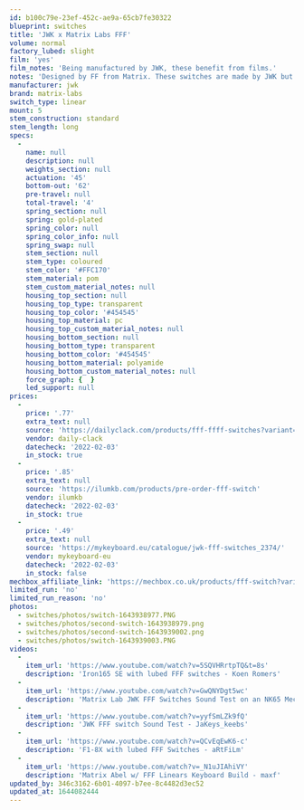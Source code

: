 ```yaml
---
id: b100c79e-23ef-452c-ae9a-65cb7fe30322
blueprint: switches
title: 'JWK x Matrix Labs FFF'
volume: normal
factory_lubed: slight
film: 'yes'
film_notes: 'Being manufactured by JWK, these benefit from films.'
notes: 'Designed by FF from Matrix. These switches are made by JWK but not through Durock. At 62g theyre a light, comfortable spring weight that is easy to love. The switches are made with the new improved molds from JWK with better housing tolerances and a new bottom housing made out of polyamide plastic.'
manufacturer: jwk
brand: matrix-labs
switch_type: linear
mount: 5
stem_construction: standard
stem_length: long
specs:
  -
    name: null
    description: null
    weights_section: null
    actuation: '45'
    bottom-out: '62'
    pre-travel: null
    total-travel: '4'
    spring_section: null
    spring: gold-plated
    spring_color: null
    spring_color_info: null
    spring_swap: null
    stem_section: null
    stem_type: coloured
    stem_color: '#FFC170'
    stem_material: pom
    stem_custom_material_notes: null
    housing_top_section: null
    housing_top_type: transparent
    housing_top_color: '#454545'
    housing_top_material: pc
    housing_top_custom_material_notes: null
    housing_bottom_section: null
    housing_bottom_type: transparent
    housing_bottom_color: '#454545'
    housing_bottom_material: polyamide
    housing_bottom_custom_material_notes: null
    force_graph: {  }
    led_support: null
prices:
  -
    price: '.77'
    extra_text: null
    source: 'https://dailyclack.com/products/fff-ffff-switches?variant=32434690785335'
    vendor: daily-clack
    datecheck: '2022-02-03'
    in_stock: true
  -
    price: '.85'
    extra_text: null
    source: 'https://ilumkb.com/products/pre-order-fff-switch'
    vendor: ilumkb
    datecheck: '2022-02-03'
    in_stock: true
  -
    price: '.49'
    extra_text: null
    source: 'https://mykeyboard.eu/catalogue/jwk-fff-switches_2374/'
    vendor: mykeyboard-eu
    datecheck: '2022-02-03'
    in_stock: false
mechbox_affiliate_link: 'https://mechbox.co.uk/products/fff-switch?variant=39970941960354'
limited_run: 'no'
limited_run_reason: 'no'
photos:
  - switches/photos/switch-1643938977.PNG
  - switches/photos/second-switch-1643938979.png
  - switches/photos/second-switch-1643939002.png
  - switches/photos/switch-1643939003.PNG
videos:
  -
    item_url: 'https://www.youtube.com/watch?v=5SQVHRrtpTQ&t=8s'
    description: 'Iron165 SE with lubed FFF switches - Koen Romers'
  -
    item_url: 'https://www.youtube.com/watch?v=GwQNYDgt5wc'
    description: 'Matrix Lab JWK FFF Switches Sound Test on an NK65 Mechanical Keyboard - Joshua'
  -
    item_url: 'https://www.youtube.com/watch?v=yyfSmLZk9fQ'
    description: 'JWK FFF switch Sound Test - JaKeys_keebs'
  -
    item_url: 'https://www.youtube.com/watch?v=QCvEqEwK6-c'
    description: 'F1-8X with lubed FFF Switches - aRtFiLm'
  -
    item_url: 'https://www.youtube.com/watch?v=_N1uJIAhiVY'
    description: 'Matrix Abel w/ FFF Linears Keyboard Build - maxf'
updated_by: 346c3162-6b01-4097-b7ee-8c4482d3ec52
updated_at: 1644082444
---
```

